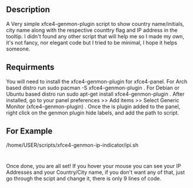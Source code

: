 [](https://raw.githubusercontent.com/Sidmaz666/-xfce4-genmon-ip-script/main/preview.png)
## Description
A Very simple xfce4-genmon-plugin script to show country name/initials, city name along with the respective counttry flag and IP address in the tooltip. I didn't found any other script that will help me so I made my own, it's not fancy, nor elegant code but I tried to be minimal, I hope it helps someone.
## Requirments
You will need to install the xfce4-genmon-plugin for xfce4-panel.
For Arch based distro run sudo pacman -S xfce4-genmon-plugin .
For Debian or Ubuntu based distro run sudo apt-get install xfce4-genmon-plugin .
After installed, go to your panel preferences >> Add items >> Select Generic Monitor (xfce4-genmon-plugin) .
Once the is plugin added to the panel, right click on the genmon plugin hide labels, and add the path to script.
## For Example
/home/USER/scripts/xfce4-genmon-ip-indicator/ipi.sh 
#
Once done, you are all set! If you hover your mouse you can see your IP Addresses and your Country/City name, if you don't want any of that, just go through the scipt and change it, there is only 9 lines of code.
